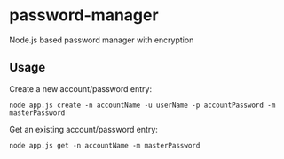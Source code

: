 # password-manager
Node.js based password manager with encryption

## Usage
Create a new account/password entry:
```
node app.js create -n accountName -u userName -p accountPassword -m masterPassword
```
Get an existing account/password entry:
```
node app.js get -n accountName -m masterPassword
```
